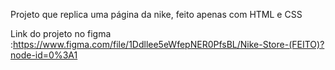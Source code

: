 Projeto que replica uma página da nike, feito apenas com HTML e CSS

Link do projeto no figma :https://www.figma.com/file/1Ddllee5eWfepNER0PfsBL/Nike-Store-(FEITO)?node-id=0%3A1
